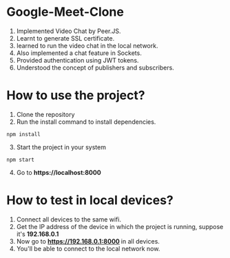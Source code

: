 # Google-Meet-Clone
1. Implemented Video Chat by Peer.JS.
2. Learnt to generate SSL certificate.
3. learned to run the video chat in the local network.
4. Also implemented a chat feature in Sockets.
5. Provided authentication using JWT tokens.
6. Understood the concept of publishers and subscribers.

# How to use the project?
1. Clone the repository
2. Run the install command to install dependencies.
```
npm install
```

3. Start the project in your system
```
npm start
```

4. Go to <strong> https://localhost:8000 </strong>

# How to test in local devices?
1. Connect all devices to the same wifi.
2. Get the IP address of the device in which the project is running, suppose it's <strong>192.168.0.1</strong>
3. Now go to <strong> https://192.168.0.1:8000 </strong> in all devices.
4. You'll be able to connect to the local network now.
